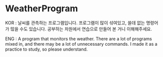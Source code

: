 # WeatherProgram
KOR :
날씨를 관측하는 프로그램입니다.
프로그램이 많이 섞여있고, 쓸데 없는 명령어가 많을 수도 있습니다.
공부하는 차원에서 연습으로 만들어 본 거니 이해해주세요.

ENG : 
A program that monitors the weather.
There are a lot of programs mixed in, and there may be a lot of unnecessary commands.
I made it as a practice to study, so please understand.

